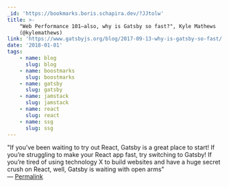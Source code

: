 ```yaml
---
_id: 'https://bookmarks.boris.schapira.dev/?JJtolw'
title: >-
    "Web Performance 101—also, why is Gatsby so fast?", Kyle Mathews
    (@kylemathews)
link: 'https://www.gatsbyjs.org/blog/2017-09-13-why-is-gatsby-so-fast/'
date: '2018-01-01'
tags:
    - name: blog
      slug: blog
    - name: boostmarks
      slug: boostmarks
    - name: gatsby
      slug: gatsby
    - name: jamstack
      slug: jamstack
    - name: react
      slug: react
    - name: ssg
      slug: ssg
---
```


&quot;If you’ve been waiting to try out React, Gatsby is a great place to start!
If you’re struggling to make your React app fast, try switching to Gatsby! If
you’re tired of using technology X to build websites and have a huge secret
crush on React, well, Gatsby is waiting with open arms&quot; <br>&#8212;
<a href="https://bookmarks.boris.schapira.dev/?JJtolw" title="Permalink">Permalink</a>
